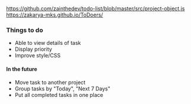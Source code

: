 https://github.com/zainthedev/todo-list/blob/master/src/project-object.js
https://zakarya-mks.github.io/ToDoers/
### Things to do
- Able to view details of task
- Display priority
- Improve style/CSS

#### In the future
- Move task to another project
- Group tasks by "Today", "Next 7 Days"
- Put all completed tasks in one place